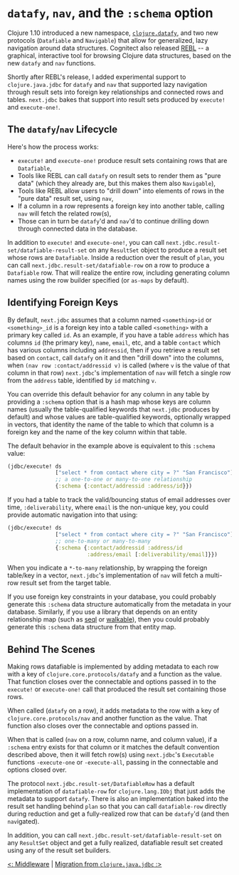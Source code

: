 # `datafy`, `nav`, and the `:schema` option

Clojure 1.10 introduced a new namespace, [`clojure.datafy`](http://clojure.github.io/clojure/clojure.datafy-api.html), and two new protocols (`Datafiable` and `Navigable`) that allow for generalized, lazy navigation around data structures. Cognitect also released [REBL](http://rebl.cognitect.com/) -- a graphical, interactive tool for browsing Clojure data structures, based on the new `datafy` and `nav` functions.

Shortly after REBL's release, I added experimental support to `clojure.java.jdbc` for `datafy` and `nav` that supported lazy navigation through result sets into foreign key relationships and connected rows and tables. `next.jdbc` bakes that support into result sets produced by `execute!` and `execute-one!`.

## The `datafy`/`nav` Lifecycle

Here's how the process works:

* `execute!` and `execute-one!` produce result sets containing rows that are `Datafiable`,
* Tools like REBL can call `datafy` on result sets to render them as "pure data" (which they already are, but this makes them also `Navigable`),
* Tools like REBL allow users to "drill down" into elements of rows in the "pure data" result set, using `nav`,
* If a column in a row represents a foreign key into another table, calling `nav` will fetch the related row(s),
* Those can in turn be `datafy`'d and `nav`'d to continue drilling down through connected data in the database.

In addition to `execute!` and `execute-one!`, you can call `next.jdbc.result-set/datafiable-result-set` on any `ResultSet` object to produce a result set whose rows are `Datafiable`. Inside a reduction over the result of `plan`, you can call `next.jdbc.result-set/datafiable-row` on a row to produce a `Datafiable` row. That will realize the entire row, including generating column names using the row builder specified (or `as-maps` by default).

## Identifying Foreign Keys

By default, `next.jdbc` assumes that a column named `<something>id` or `<something>_id` is a foreign key into a table called `<something>` with a primary key called `id`. As an example, if you have a table `address` which has columns `id` (the primary key), `name`, `email`, etc, and a table `contact` which has various columns including `addressid`, then if you retrieve a result set based on `contact`, call `datafy` on it and then "drill down" into the columns, when `(nav row :contact/addressid v)` is called (where `v` is the value of that column in that row) `next.jdbc`'s implementation of `nav` will fetch a single row from the `address` table, identified by `id` matching `v`.

You can override this default behavior for any column in any table by providing a `:schema` option that is a hash map whose keys are column names (usually the table-qualified keywords that `next.jdbc` produces by default) and whose values are table-qualified keywords, optionally wrapped in vectors, that identity the name of the table to which that column is a foreign key and the name of the key column within that table.

The default behavior in the example above is equivalent to this `:schema` value:

```clojure
(jdbc/execute! ds
               ["select * from contact where city = ?" "San Francisco"]
               ;; a one-to-one or many-to-one relationship
               {:schema {:contact/addressid :address/id}})
```

If you had a table to track the valid/bouncing status of email addresses over time, `:deliverability`, where `email` is the non-unique key, you could provide automatic navigation into that using:

```clojure
(jdbc/execute! ds
               ["select * from contact where city = ?" "San Francisco"]
               ;; one-to-many or many-to-many
               {:schema {:contact/addressid :address/id
                         :address/email [:deliverability/email]}})
```

When you indicate a `*-to-many` relationship, by wrapping the foreign table/key in a vector, `next.jdbc`'s implementation of `nav` will fetch a multi-row result set from the target table.

If you use foreign key constraints in your database, you could probably generate this `:schema` data structure automatically from the metadata in your database. Similarly, if you use a library that depends on an entity relationship map (such as [seql](https://exoscale.github.io/seql/) or [walkable](https://walkable.gitlab.io/)), then you could probably generate this `:schema` data structure from that entity map.

## Behind The Scenes

Making rows datafiable is implemented by adding metadata to each row with a key of `clojure.core.protocols/datafy` and a function as the value. That function closes over the connectable and options passed in to the `execute!` or `execute-one!` call that produced the result set containing those rows.

When called (`datafy` on a row), it adds metadata to the row with a key of `clojure.core.protocols/nav` and another function as the value. That function also closes over the connectable and options passed in.

When that is called (`nav` on a row, column name, and column value), if a `:schema` entry exists for that column or it matches the default convention described above, then it will fetch row(s) using `next.jdbc`'s `Executable` functions `-execute-one` or `-execute-all`, passing in the connectable and options closed over.

The protocol `next.jdbc.result-set/DatafiableRow` has a default implementation of `datafiable-row` for `clojure.lang.IObj` that just adds the metadata to support `datafy`. There is also an implementation baked into the result set handling behind `plan` so that you can call `datafiable-row` directly during reduction and get a fully-realized row that can be `datafy`'d (and then `nav`igated).

In addition, you can call `next.jdbc.result-set/datafiable-result-set` on any `ResultSet` object and get a fully realized, datafiable result set created using any of the result set builders.

[<: Middleware](/doc/middleware.md) | [Migration from `clojure.java.jdbc` :>](/doc/migration-from-clojure-java-jdbc.md)
